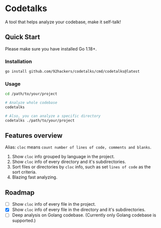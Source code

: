 # Codetalks

A tool that helps analyze your codebase, make it self-talk!

## Quick Start

Please make sure you have installed Go 1.18+.

### Installation

```bash
go install github.com/92hackers/codetalks/cmd/codetalks@latest
```

### Usage

```bash
cd /path/to/your/project

# Analyze whole codebase
codetalks

# Also, you can analyze a specific directory
codetalks ./path/to/your/project
```

## Features overview

Alias: `cloc` means `count number of lines of code, comments and blanks`.

1. Show `cloc` info grouped by language in the project.
2. Show `cloc` info of every directory and it's subdirectories.
3. Sort files or directories by `cloc` info, such as set `lines of code` as the sort criteria.
4. Blazing fast analyzing.


## Roadmap

- [ ] Show `cloc` info of every file in the project.
- [x] Show `cloc` info of every file in the directory and it's subdirectories.
- [ ] Deep analysis on Golang codebase. (Currently only Golang codebase is supported.)
